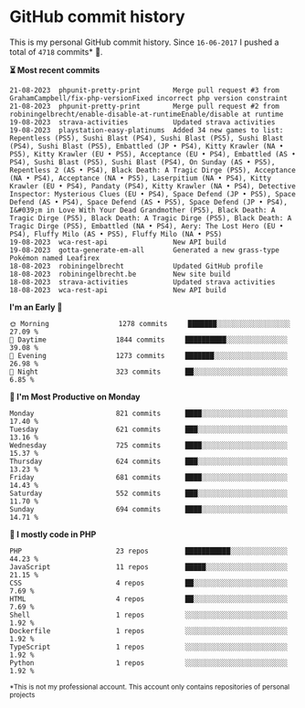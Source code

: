 # GitHub commit history
This is my personal GitHub commit history. Since <!--START_SECTION:first-commit-date-->`16-06-2017`<!--END_SECTION:first-commit-date--> I pushed a total of <!--START_SECTION:total-commit-count-->`4718`<!--END_SECTION:total-commit-count--> commits* 🎉.

<!--START_SECTION:most-recent-commits-->
**⏳ Most recent commits**
                                        
```text
21-08-2023  phpunit-pretty-print        Merge pull request #3 from GrahamCampbell/fix-php-versionFixed incorrect php version constraint
21-08-2023  phpunit-pretty-print        Merge pull request #2 from robiningelbrecht/enable-disable-at-runtimeEnable/disable at runtime
19-08-2023  strava-activities           Updated strava activities
19-08-2023  playstation-easy-platinums  Added 34 new games to list: Repentless (PS5), Sushi Blast (PS4), Sushi Blast (PS5), Sushi Blast (PS4), Sushi Blast (PS5), Embattled (JP • PS4), Kitty Krawler (NA • PS5), Kitty Krawler (EU • PS5), Acceptance (EU • PS4), Embattled (AS • PS4), Sushi Blast (PS5), Sushi Blast (PS4), On Sunday (AS • PS5), Repentless 2 (AS • PS4), Black Death: A Tragic Dirge (PS5), Acceptance (NA • PS4), Acceptance (NA • PS5), Laserpitium (NA • PS4), Kitty Krawler (EU • PS4), Pandaty (PS4), Kitty Krawler (NA • PS4), Detective Inspector: Mysterious Clues (EU • PS4), Space Defend (JP • PS5), Space Defend (AS • PS4), Space Defend (AS • PS5), Space Defend (JP • PS4), I&#039;m in Love With Your Dead Grandmother (PS5), Black Death: A Tragic Dirge (PS5), Black Death: A Tragic Dirge (PS5), Black Death: A Tragic Dirge (PS5), Embattled (NA • PS4), Aery: The Lost Hero (EU • PS4), Fluffy Milo (AS • PS5), Fluffy Milo (NA • PS5)
19-08-2023  wca-rest-api                New API build
19-08-2023  gotta-generate-em-all       Generated a new grass-type Pokémon named Leafirex
18-08-2023  robiningelbrecht            Updated GitHub profile
18-08-2023  robiningelbrecht.be         New site build
18-08-2023  strava-activities           Updated strava activities
18-08-2023  wca-rest-api                New API build
```
<!--END_SECTION:most-recent-commits-->  

<!--START_SECTION:commits-per-day-time-->
**I&#039;m an Early 🐤**

```text
🌞 Morning                 1278 commits     ███████░░░░░░░░░░░░░░░░░░   27.09 %
🌆 Daytime                 1844 commits     ██████████░░░░░░░░░░░░░░░   39.08 %
🌃 Evening                 1273 commits     ███████░░░░░░░░░░░░░░░░░░   26.98 %
🌙 Night                   323 commits      ██░░░░░░░░░░░░░░░░░░░░░░░   6.85 %
```
<!--END_SECTION:commits-per-day-time-->  

<!--START_SECTION:commits-per-weekday-->
**📅 I&#039;m Most Productive on Monday**

```text
Monday                    821 commits      ████░░░░░░░░░░░░░░░░░░░░░   17.40 %
Tuesday                   621 commits      ███░░░░░░░░░░░░░░░░░░░░░░   13.16 %
Wednesday                 725 commits      ████░░░░░░░░░░░░░░░░░░░░░   15.37 %
Thursday                  624 commits      ███░░░░░░░░░░░░░░░░░░░░░░   13.23 %
Friday                    681 commits      ████░░░░░░░░░░░░░░░░░░░░░   14.43 %
Saturday                  552 commits      ███░░░░░░░░░░░░░░░░░░░░░░   11.70 %
Sunday                    694 commits      ████░░░░░░░░░░░░░░░░░░░░░   14.71 %
```
<!--END_SECTION:commits-per-weekday-->  

<!--START_SECTION:repos-per-language-->
**💬 I mostly code in PHP**

```text
PHP                       23 repos         ███████████░░░░░░░░░░░░░░   44.23 %
JavaScript                11 repos         █████░░░░░░░░░░░░░░░░░░░░   21.15 %
CSS                       4 repos          ██░░░░░░░░░░░░░░░░░░░░░░░   7.69 %
HTML                      4 repos          ██░░░░░░░░░░░░░░░░░░░░░░░   7.69 %
Shell                     1 repos          ░░░░░░░░░░░░░░░░░░░░░░░░░   1.92 %
Dockerfile                1 repos          ░░░░░░░░░░░░░░░░░░░░░░░░░   1.92 %
TypeScript                1 repos          ░░░░░░░░░░░░░░░░░░░░░░░░░   1.92 %
Python                    1 repos          ░░░░░░░░░░░░░░░░░░░░░░░░░   1.92 %
```
<!--END_SECTION:repos-per-language-->  

<sub>*This is not my professional account. This account only contains repositories of personal projects</sub>
